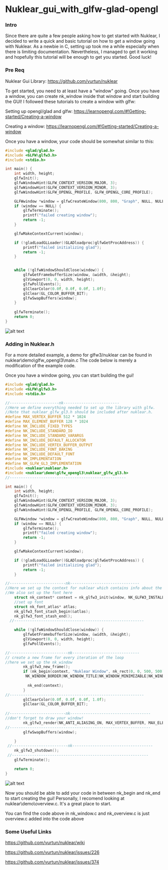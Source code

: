 # Nuklear_gui_with_glfw-glad-opengl

### Intro
Since there are quite a few people asking how to get started with Nuklear, I decided to write a quick and basic tutorial on how to get a window going with Nuklear. As a newbie in C, setting up took me a while especially when there is limiting documentation. Nevertheless, I managed to get it working and hopefully this tutorial will be enough to get you started. Good luck!

### Pre Req 

Nuklear Gui Library: https://github.com/vurtun/nuklear

To get started, you need to at least have a "window" going. Once you have a window, you can create nk_window inside that window and start building the GUI! I followed these tutorials to create a window with glfw:

Setting up opengl/glad and glfw:
https://learnopengl.com/#!Getting-started/Creating-a-window

Creating a window:
https://learnopengl.com/#!Getting-started/Creating-a-window

Once you have a window, your code should be somewhat similar to this:

```C
#include <glad/glad.h>
#include <GLFW\glfw3.h>
#include <stdio.h>

int main() {
	int width, height;
	glfwInit();
	glfwWindowHint(GLFW_CONTEXT_VERSION_MAJOR, 3);
	glfwWindowHint(GLFW_CONTEXT_VERSION_MINOR, 3);
	glfwWindowHint(GLFW_OPENGL_PROFILE, GLFW_OPENGL_CORE_PROFILE);

	GLFWwindow *window = glfwCreateWindow(800, 800, "Graph", NULL, NULL);
	if (window == NULL) {
		glfwTerminate();
		printf("failed creating window");
		return -1;
	}

	glfwMakeContextCurrent(window);

	if (!gladLoadGLLoader((GLADloadproc)glfwGetProcAddress)) {
		printf("failed initializing glad");
		return -1;
	}


	while (!glfwWindowShouldClose(window)) {
		glfwGetFramebufferSize(window, &width, &height);
		glViewport(0, 0, width, height);
		glfwPollEvents();
		glClearColor(0.0f, 0.0f, 0.0f, 1.0f);
		glClear(GL_COLOR_BUFFER_BIT);
		glfwSwapBuffers(window);
	}
 
	glfwTerminate();
	return 0;
}
```

![alt text](https://user-images.githubusercontent.com/25571614/33512130-6325c086-d6de-11e7-8542-d630abf18242.png "Logo Title Text 1")

### Adding in Nuklear.h
For a more detailed example, a demo for glfw3/nuklear can be found in nuklear\demo\glfw_opengl3\main.c
The code below is merely a modification of the example code.

Once you have a window going, you can start building the gui!
```C
#include <glad/glad.h>
#include <GLFW\glfw3.h>
#include <stdio.h>

//----------------------nk-------------------------
//Here we define everything needed to set up the library with glfw.
//Note that nuklear_glfw_gl3.h should be included after nuklear.h. 
#define MAX_VERTEX_BUFFER 512 * 1024
#define MAX_ELEMENT_BUFFER 128 * 1024
#define NK_INCLUDE_FIXED_TYPES
#define NK_INCLUDE_STANDARD_IO
#define NK_INCLUDE_STANDARD_VARARGS
#define NK_INCLUDE_DEFAULT_ALLOCATOR
#define NK_INCLUDE_VERTEX_BUFFER_OUTPUT
#define NK_INCLUDE_FONT_BAKING
#define NK_INCLUDE_DEFAULT_FONT
#define NK_IMPLEMENTATION
#define NK_GLFW_GL3_IMPLEMENTATION
#include <nuklear\nuklear.h>
#include <nuklear\demo\glfw_opengl3\nuklear_glfw_gl3.h>
//----------------------------------------------------

int main() {
	int width, height;
	glfwInit();
	glfwWindowHint(GLFW_CONTEXT_VERSION_MAJOR, 3);
	glfwWindowHint(GLFW_CONTEXT_VERSION_MINOR, 3);
	glfwWindowHint(GLFW_OPENGL_PROFILE, GLFW_OPENGL_CORE_PROFILE);

	GLFWwindow *window = glfwCreateWindow(800, 800, "Graph", NULL, NULL);
	if (window == NULL) {
		glfwTerminate();
		printf("failed creating window");
		return -1;
	}

	glfwMakeContextCurrent(window);

	if (!gladLoadGLLoader((GLADloadproc)glfwGetProcAddress)) {
		printf("failed initializing glad");
		return -1;
	}

//-------------------------nk-------------------------------
//Here we set up the context for nuklear which contains info about the styles, fonts etc about the GUI 
//We also set up the font here
	struct nk_context* context = nk_glfw3_init(window, NK_GLFW3_INSTALL_CALLBACKS);
	//set up font
	struct nk_font_atlas* atlas;
	nk_glfw3_font_stash_begin(&atlas);
	nk_glfw3_font_stash_end();
  //----------------------------------------------------------

	while (!glfwWindowShouldClose(window)) {
		glfwGetFramebufferSize(window, &width, &height);
		glViewport(0, 0, width, height);
		glfwPollEvents();

//--------------------------nk------------------------------
// create a new frame for every iteration of the loop
//here we set up the nk_window
		nk_glfw3_new_frame(); 
		if (nk_begin(context, "Nuklear Window", nk_rect(0, 0, 500, 500),
         NK_WINDOW_BORDER|NK_WINDOW_TITLE|NK_WINDOW_MINIMIZABLE|NK_WINDOW_MOVABLE|NK_WINDOW_SCALABLE)) {
		
		  nk_end(context);
		}
//------------------------------------------------------------
		glClearColor(0.0f, 0.0f, 0.0f, 1.0f);
		glClear(GL_COLOR_BUFFER_BIT);
        
//-------------------------nk------------------------------------
//don't forget to draw your window!
		nk_glfw3_render(NK_ANTI_ALIASING_ON, MAX_VERTEX_BUFFER, MAX_ELEMENT_BUFFER);
//---------------------------------------------------------------
		glfwSwapBuffers(window);

	}
 //-------------------------nk------------------------------------
	nk_glfw3_shutdown();
 //-------------------------------------------------------------
	glfwTerminate();

	return 0;
}
```
![alt text](https://user-images.githubusercontent.com/25571614/33513276-409fde00-d6f4-11e7-85fe-5037a2386bfc.png "Logo Title Text 1")

Now you should be able to add your code in between nk_begin and nk_end to start creating the gui!
Personally, I recomend looking at nuklear\demo\overview.c. It's a great place to start.

You can find the code above in nk_window.c and nk_overview.c is just overview.c added into the code above

### Some Useful Links
https://github.com/vurtun/nuklear/wiki

https://github.com/vurtun/nuklear/issues/226

https://github.com/vurtun/nuklear/issues/374
